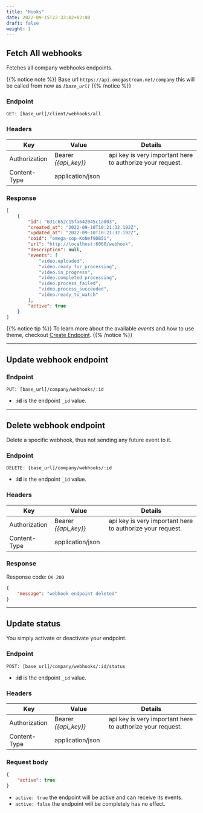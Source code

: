 ```yaml
---
title: "Hooks"
date: 2022-09-15T22:33:02+02:00
draft: false
weight: 1
---
```


## Fetch All webhooks

Fetches all company webhooks endpoints.

{{% notice note %}}
Base url `https://api.omegastream.net/company` this will be called from now as *`[base_url]`*
{{% /notice %}}

### Endpoint

```url
GET: [base_url]/client/webhooks/all
```

### Headers

| Key           | Value              | Details                                                 |
|---------------|--------------------|---------------------------------------------------------|
| Authorization | Bearer *{{api_key}}* | api key is very important here to authorize your request. |
| Content-Type  | application/json   |                                                         |


### Response

```json
[
    {
        "id": "631c652c15fa642045c1a003",
        "created_at": "2022-09-10T10:21:32.192Z",
        "updated_at": "2022-09-10T10:21:32.192Z",
        "coid": "omega-cop-KoNef9DB5i",
        "url": "http://localhost:6060/webhook",
        "description": null,
        "events": [
            "video.uploaded",
            "video.ready_for_processing",
            "video.in_progress",
            "video.completed_processing",
            "video.process_failed",
            "video.process_succeeded",
            "video.ready_to_watch"
        ],
        "active": true
    }
]
```

{{% notice tip %}}
To learn more about the available *events* and how to use theme, checkout [Create Endpoint](/video/webhooks/create_endpoint).
{{% /notice %}}

---

## Update webhook endpoint

### Endpoint

```url
PUT: [base_url]/company/webhooks/:id
```

- **:id** is the endpoint `_id` value.

---

## Delete webhook endpoint

Delete a specific webhook, thus not sending any future event to it.

### Endpoint

```url
DELETE: [base_url]/company/webhooks/:id
```

- **:id** is the endpoint `_id` value.
 
### Headers

| Key           | Value              | Details                                                 |
|---------------|--------------------|---------------------------------------------------------|
| Authorization | Bearer *{{api_key}}* | api key is very important here to authorize your request. |
| Content-Type  | application/json   |                                                         |

### Response

Response code: `OK 200`
```json
{
    "message": "webhook endpoint deleted"
}
```

---

## Update status

You simply activate or deactivate your endpoint.

### Endpoint

```url
POST: [base_url]/company/webhooks/:id/status
```

- **:id** is the endpoint `_id` value.


### Headers

| Key           | Value              | Details                                                 |
|---------------|--------------------|---------------------------------------------------------|
| Authorization | Bearer *{{api_key}}* | api key is very important here to authorize your request. |
| Content-Type  | application/json   |     

### Request body

```json
{
    "active": true
}
```

- `active: true` the endpoint will be active and can receive its events.
- `active: false` the endpoint will be completely has no effect.